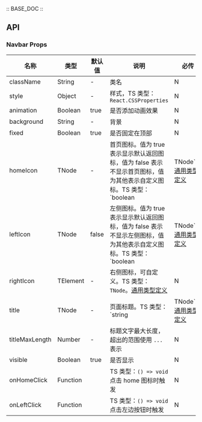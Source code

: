 :: BASE_DOC ::

## API
### Navbar Props

名称 | 类型 | 默认值 | 说明 | 必传
-- | -- | -- | -- | --
className | String | - | 类名 | N
style | Object | - | 样式，TS 类型：`React.CSSProperties` | N
animation | Boolean | true | 是否添加动画效果 | N
background | String | - | 背景 | N
fixed | Boolean | true | 是否固定在顶部 | N
homeIcon | TNode | - | 首页图标。值为 true 表示显示默认返回图标，值为 false 表示不显示首页图标，值为其他表示自定义图标。TS 类型：`boolean | TNode`。[通用类型定义](https://github.com/Tencent/tdesign-mobile-react/blob/develop/src/common.ts) | N
leftIcon | TNode | false | 左侧图标。值为 true 表示显示默认返回图标，值为 false 表示不显示左侧图标，值为其他表示自定义图标。TS 类型：`boolean | TNode`。[通用类型定义](https://github.com/Tencent/tdesign-mobile-react/blob/develop/src/common.ts) | N
rightIcon | TElement | - | 右侧图标，可自定义。TS 类型：`TNode`。[通用类型定义](https://github.com/Tencent/tdesign-mobile-react/blob/develop/src/common.ts) | N
title | TNode | - | 页面标题。TS 类型：`string | TNode`。[通用类型定义](https://github.com/Tencent/tdesign-mobile-react/blob/develop/src/common.ts) | N
titleMaxLength | Number | - | 标题文字最大长度，超出的范围使用 `...` 表示 | N
visible | Boolean | true | 是否显示 | N
onHomeClick | Function |  | TS 类型：`() => void`<br/>点击 home 图标时触发 | N
onLeftClick | Function |  | TS 类型：`() => void`<br/>点击左边按钮时触发 | N

